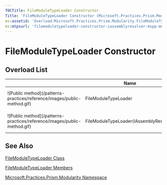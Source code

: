```yaml
---
TOCTitle: FileModuleTypeLoader Constructor
Title: 'FileModuleTypeLoader Constructor (Microsoft.Practices.Prism.Modularity)'
ms:assetid: 'Overload:Microsoft.Practices.Prism.Modularity.FileModuleTypeLoader.\#ctor'
ms:mtpsurl: 'filemoduletypeloader-constructor-iassemblyresolver-mspp-modularity.md'
---
```



# FileModuleTypeLoader Constructor

## Overload List


<table>

<thead>
<tr class="header">
<th> </th>
<th>Name</th>
<th>Description</th>
</tr>
</thead>
<tbody>
<tr class="odd">
<td>![Public method](/patterns-practices/reference/images/public-method.gif)</td>
<td>FileModuleTypeLoader</td>
<td><div class="summary">
Initializes a new instance of the <a href="/patterns-practices/reference/filemoduletypeloader-class-mspp-modularity">FileModuleTypeLoader</a> class.
</div></td>
</tr>
<tr class="even">
<td>![Public method](/patterns-practices/reference/images/public-method.gif)</td>
<td>FileModuleTypeLoader(IAssemblyResolver)</td>
<td><div class="summary">
Initializes a new instance of the <a href="/patterns-practices/reference/filemoduletypeloader-class-mspp-modularity">FileModuleTypeLoader</a> class.
</div></td>
</tr>
</tbody>
</table>

## See Also

[FileModuleTypeLoader Class](/patterns-practices/reference/filemoduletypeloader-class-mspp-modularity)

[FileModuleTypeLoader Members](/patterns-practices/reference/filemoduletypeloader-members-mspp-modularity)

[Microsoft.Practices.Prism.Modularity Namespace](/patterns-practices/reference/mspp-modularity-namespace)